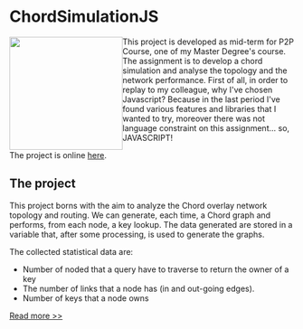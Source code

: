 # ChordSimulationJS

<img src="{{ site.url }}/assets/img/post-image/chord.png" style="width: 200px; height: auto; float:left"/>
This project is developed as mid-term for P2P Course, one of my Master Degree's course. The assignment is to develop a chord simulation and analyse the topology and the network performance.
First of all, in order to replay to my colleague, why I've chosen Javascript? Because in the last period I've found various features and libraries that I wanted to try, moreover there was not language constraint on this assignment... so, JAVASCRIPT! 

The project is online [here](https://apagiaro.it/chord/).

## The project

This project borns with the aim to analyze the Chord overlay network topology and routing. We can generate, each time, a Chord graph and performs, from each node, a key lookup. The data generated are stored in a variable that, after some processing, is used to generate the graphs.

The collected statistical data are:
 - Number of noded that a query have to traverse to return the owner of a key
 - The number of links that a node has (in and out-going edges).
 - Number of keys that a node owns
 
 [Read more >>](https://apagiaro.it/ChordSimulatorJS/)
